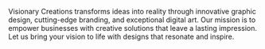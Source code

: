 Visionary Creations transforms ideas into reality through innovative graphic design, cutting-edge branding, and exceptional digital art. Our mission is to empower businesses with creative solutions that leave a lasting impression. Let us bring your vision to life with designs that resonate and inspire.
